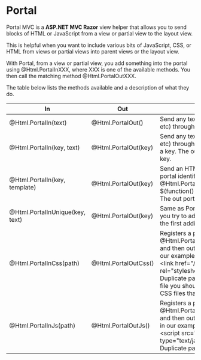 Portal
======

Portal MVC is a **ASP.NET MVC Razor** view helper that allows you to send blocks of HTML or JavaScript from a view or partial view to the layout view. 

This is helpful when you want to include various bits of JavaScript, CSS, or HTML from views or partial views into parent views or the layout view.

With Portal, from a view or partial view, you add something into the portal using @Html.PortalInXXX, where XXX is one of the available methods. You then call the matching method @Html.PortalOutXXX.

The table below lists the methods available and a description of what they do.

<table id="portal-doc">
    <thead>
        <tr>
            <th>In</th>
            <th>Out</th>
            <th>Description</th>
        </tr>
    </thead>
    <tbody>
        <tr>
            <td>@Html.PortalIn(text)</td>
            <td>@Html.PortalOut()</td>
            <td>Send any text (HTML, JavaScript, CSS, etc) through the default portal.</td>
        </tr>
        <tr>
            <td>@Html.PortalIn(key, text)</td>
            <td>@Html.PortalOut(key)</td>
            <td>Send any text (HTML, JavaScript, CSS, etc) through a custom portal identified by a key. The out portal must use the same key.</td>
        </tr>
        <tr>
            <td>@Html.PortalIn(key, template)</td>
            <td>@Html.PortalOut(key)</td>
            <td>Send an HTML template through a custom portal identified by a key. For example: 
                <br />
                @Html.PortalIn("somekey", @<text> $(function() { alert('Hi'); }); </text>)
                <br />
                The out portal must use the same key. 
            </td>
        </tr>
        <tr>
            <td>@Html.PortalInUnique(key, text)</td>
            <td>@Html.PortalOut(key)</td>
            <td>Same as PortalIn(key, text) except that if you try to add the same text twice only the first addition is actually added.</td>
        </tr>
        <tr>
            <td>@Html.PortalInCss(path)</td>
            <td>@Html.PortalOutCss()</td>
            <td>Registers a path to a CSS file, for example:
                <br />
                @Html.PortalInCss("~/content/some.css")
                <br />
                and then outputs a link tag. The output in our example would be: 
                <br />
                &lt;link href="/content/some.css" rel="stylesheet" type="text/css" /&gt;
				Duplicate paths are removed. In the layout file you should call PortalInCss for all the CSS files that may be added
             </td>
        </tr>
		<tr>
            <td>@Html.PortalInJs(path)</td>
            <td>@Html.PortalOutJs()</td>
            <td>Registers a path to a JS file, for example:
                <br />
                @Html.PortalInJs("~/scripts/my.js")
                <br />
                and then outputs a script tag. The output in our example would be: 
                <br />
                &lt;script src="/scripts/my.js" type="text/javascript" &gt;&lt;/script&gt;
				Duplicate paths are removed.
             </td>
        </tr>
    </tbody>
</table>